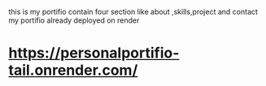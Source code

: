 this is my portifio contain four section like about ,skills,project and contact
my portifio already deployed on render
# https://personalportifio-tail.onrender.com/

